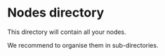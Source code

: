 # Nodes directory

This directory will contain all your nodes.

We recommend to organise them in sub-directories.
